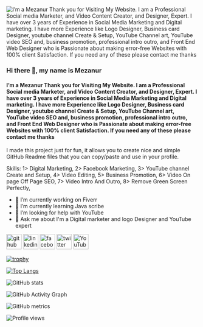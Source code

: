 ![I’m a Mezanur Thank you for Visiting My Website. I am a Professional Social media Marketer, and Video Content Creator, and Designer, Expert. I have over 3 years of Experience in Social Media Marketing and Digital marketing. I have more Experience like Logo Designer, Business card Designer, youtube channel Create & Setup, YouTube Channel art, YouTube video SEO and, business promotion, professional intro outro, and Front End Web Designer who is Passionate about making error-free Websites with 100% client Satisfaction. If you need any of these please contact me thanks](https://media-exp1.licdn.com/dms/image/D5616AQHfMASYS-5z3g/profile-displaybackgroundimage-shrink_350_1400/0/1665287298146?e=1673481600&v=beta&t=fgmiQPj4NtkG9EyA6UqD81ZHESbaTUSsjHHOULtyTjc)

### Hi there 👋, my name is Mezanur
#### I’m a Mezanur Thank you for Visiting My Website. I am a Professional Social media Marketer, and Video Content Creator, and Designer, Expert. I have over 3 years of Experience in Social Media Marketing and Digital marketing. I have more Experience like Logo Designer, Business card Designer, youtube channel Create & Setup, YouTube Channel art, YouTube video SEO and, business promotion, professional intro outro, and Front End Web Designer who is Passionate about making error-free Websites with 100% client Satisfaction. If you need any of these please contact me thanks


I made this project just for fun, it allows you to create nice and simple GitHub Readme files that you can copy/paste and use in your profile.

Skills: 1> Digital Marketing, 2> Facebook Marketing, 3> YouTube channel Create and Setup, 4> Video Editing, 5>  Business Promotion,  6> Video On page Off Page SEO, 7> Video Intro And Outro,  8> Remove Green Screen Perfectly, 

- 🔭 I’m currently working on Fiverr 
- 🌱 I’m currently learning Java scribe 
- 🤔 I’m looking for help with YouTube 
- 💬 Ask me about I'm a Digital marketer and logo Designer and YouTube expert 


[<img src='https://cdn.jsdelivr.net/npm/simple-icons@3.0.1/icons/github.svg' alt='github' height='40'>](https://github.com/mizanurrahman19)  [<img src='https://cdn.jsdelivr.net/npm/simple-icons@3.0.1/icons/linkedin.svg' alt='linkedin' height='40'>](https://www.linkedin.com/in/https://www.linkedin.com/in/mezanur-243031233//)  [<img src='https://cdn.jsdelivr.net/npm/simple-icons@3.0.1/icons/facebook.svg' alt='facebook' height='40'>](https://www.facebook.com/https://www.facebook.com/profile.php?id=100078728251436)  [<img src='https://cdn.jsdelivr.net/npm/simple-icons@3.0.1/icons/twitter.svg' alt='twitter' height='40'>](https://twitter.com/https://twitter.com/Mezanurmarketer)  [<img src='https://cdn.jsdelivr.net/npm/simple-icons@3.0.1/icons/youtube.svg' alt='YouTube' height='40'>](https://www.youtube.com/channel/https://www.youtube.com/channel/UChUDV1cKJjlM2ipGCc97QtA)  

[![trophy](https://github-profile-trophy.vercel.app/?username=mizanurrahman19)](https://github.com/ryo-ma/github-profile-trophy)

[![Top Langs](https://github-readme-stats.vercel.app/api/top-langs/?username=mizanurrahman19)](https://github.com/anuraghazra/github-readme-stats)

![GitHub stats](https://github-readme-stats.vercel.app/api?username=mizanurrahman19&show_icons=true&count_private=true)  

![GitHub Activity Graph](https://activity-graph.herokuapp.com/graph?username=mizanurrahman19)  

![GitHub metrics](https://metrics.lecoq.io/mizanurrahman19)  

![Profile views](https://gpvc.arturio.dev/mizanurrahman19)  
